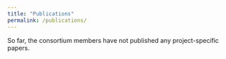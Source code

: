 ```yaml
---
title: "Publications"
permalink: /publications/
---
```


So far, the consortium members have not published any project-specific papers.
